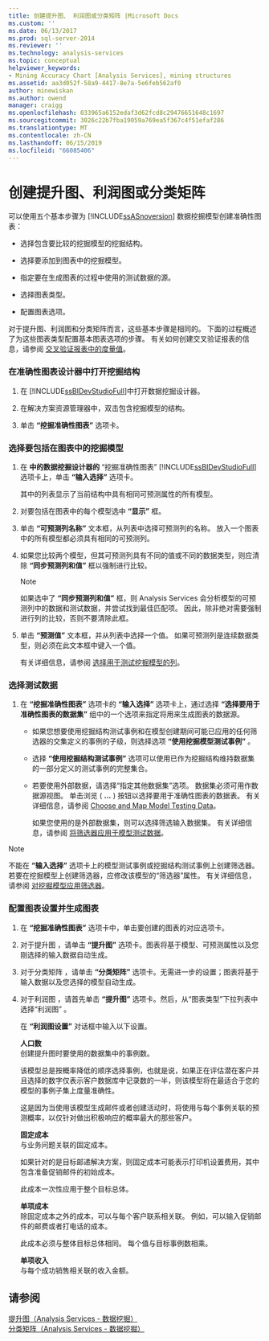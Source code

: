 ```yaml
---
title: 创建提升图、 利润图或分类矩阵 |Microsoft Docs
ms.custom: ''
ms.date: 06/13/2017
ms.prod: sql-server-2014
ms.reviewer: ''
ms.technology: analysis-services
ms.topic: conceptual
helpviewer_keywords:
- Mining Accuracy Chart [Analysis Services], mining structures
ms.assetid: aa3d052f-58a9-4417-8e7a-5e6feb562af0
author: minewiskan
ms.author: owend
manager: craigg
ms.openlocfilehash: 033965a6152edaf3d62fcd8c29476651648c1697
ms.sourcegitcommit: 3026c22b7fba19059a769ea5f367c4f51efaf286
ms.translationtype: MT
ms.contentlocale: zh-CN
ms.lasthandoff: 06/15/2019
ms.locfileid: "66085406"
---
```

# <a name="create-a-lift-chart-profit-chart-or-classification-matrix"></a>创建提升图、利润图或分类矩阵
  可以使用五个基本步骤为 [!INCLUDE[ssASnoversion](../../includes/ssasnoversion-md.md)] 数据挖掘模型创建准确性图表：  
  
-   选择包含要比较的挖掘模型的挖掘结构。  
  
-   选择要添加到图表中的挖掘模型。  
  
-   指定要在生成图表的过程中使用的测试数据的源。  
  
-   选择图表类型。  
  
-   配置图表选项。  
  
 对于提升图、利润图和分类矩阵而言，这些基本步骤是相同的。 下面的过程概述了为这些图表类型配置基本图表选项的步骤。 有关如何创建交叉验证报表的信息，请参阅 [交叉验证报表中的度量值](measures-in-the-cross-validation-report.md)。  
  
### <a name="open-the-mining-structure-in-the-accuracy-chart-designer"></a>在准确性图表设计器中打开挖掘结构  
  
1.  在 [!INCLUDE[ssBIDevStudioFull](../../includes/ssbidevstudiofull-md.md)]中打开数据挖掘设计器。  
  
2.  在解决方案资源管理器中，双击包含挖掘模型的结构。  
  
3.  单击 **“挖掘准确性图表”** 选项卡。  
  
### <a name="select-mining-models-for-inclusion-in-the-chart"></a>选择要包括在图表中的挖掘模型  
  
1.  在 **中的数据挖掘设计器的** “挖掘准确性图表” [!INCLUDE[ssBIDevStudioFull](../../includes/ssbidevstudiofull-md.md)]选项卡上，单击 **“输入选择”** 选项卡。  
  
     其中的列表显示了当前结构中具有相同可预测属性的所有模型。  
  
2.  对要包括在图表中的每个模型选中 **“显示”** 框。  
  
3.  单击 **“可预测列名称”** 文本框，从列表中选择可预测列的名称。 放入一个图表中的所有模型都必须具有相同的可预测列。  
  
4.  如果您比较两个模型，但其可预测列具有不同的值或不同的数据类型，则应清除 **“同步预测列和值”** 框以强制进行比较。  
  
    > [!NOTE]  
    >  如果选中了 **“同步预测列和值”** 框，则 Analysis Services 会分析模型的可预测列中的数据和测试数据，并尝试找到最佳匹配项。 因此，除非绝对需要强制进行列的比较，否则不要清除此框。  
  
5.  单击 **“预测值”** 文本框，并从列表中选择一个值。 如果可预测列是连续数据类型，则必须在此文本框中键入一个值。  
  
     有关详细信息，请参阅 [选择用于测试挖掘模型的列](choose-the-column-to-use-for-testing-a-mining-model.md)。  
  
### <a name="select-testing-data"></a>选择测试数据  
  
1.  在 **“挖掘准确性图表”** 选项卡的 **“输入选择”** 选项卡上，通过选择 **“选择要用于准确性图表的数据集”** 组中的一个选项来指定将用来生成图表的数据源。  
  
    -   如果您想要使用挖掘结构测试事例和在模型创建期间可能已应用的任何筛选器的交集定义的事例的子级，则选择选项 **“使用挖掘模型测试事例”** 。  
  
    -   选择 **“使用挖掘结构测试事例”** 选项可以使用已作为挖掘结构维持数据集的一部分定义的测试事例的完整集合。  
  
    -   若要使用外部数据，请选择“指定其他数据集”选项。   数据集必须可用作数据源视图。   单击浏览 ( **...** ) 按钮以选择要用于准确性图表的数据表。 有关详细信息，请参阅 [Choose and Map Model Testing Data](choose-and-map-model-testing-data.md)。  
  
         如果您使用的是外部数据集，则可以选择筛选输入数据集。 有关详细信息，请参阅 [将筛选器应用于模型测试数据](apply-filters-to-model-testing-data.md)。  
  
> [!NOTE]  
>  不能在 **“输入选择”** 选项卡上的模型测试事例或挖掘结构测试事例上创建筛选器。若要在挖掘模型上创建筛选器，应修改该模型的“筛选器”属性。 有关详细信息，请参阅 [对挖掘模型应用筛选器](apply-a-filter-to-a-mining-model.md)。  
  
### <a name="configure-chart-settings-and-generate-the-chart"></a>配置图表设置并生成图表  
  
1.  在 **“挖掘准确性图表”** 选项卡中，单击要创建的图表的对应选项卡。  
  
2.  对于提升图  ，请单击 **“提升图”** 选项卡。图表将基于模型、可预测属性以及您刚选择的输入数据自动生成。  
  
3.  对于分类矩阵  ，请单击 **“分类矩阵”** 选项卡。无需进一步的设置；图表将基于输入数据以及您选择的模型自动生成。  
  
4.  对于利润图  ，请首先单击 **“提升图”** 选项卡。然后，从“图表类型”下拉列表中选择“利润图”   。  
  
     在 **“利润图设置”** 对话框中输入以下设置。  
  
     **人口数**  
     创建提升图时要使用的数据集中的事例数。  
  
     该模型总是按概率降低的顺序选择事例，也就是说，如果正在评估潜在客户并且选择的数字仅表示客户数据库中记录数的一半，则该模型将在最适合于您的模型的事例子集上度量准确性。  
  
     这是因为当使用该模型生成邮件或者创建活动时，将使用与每个事例关联的预测概率，以仅针对做出积极响应的概率最大的那些客户。  
  
     **固定成本**  
     与业务问题关联的固定成本。  
  
     如果针对的是目标邮递解决方案，则固定成本可能表示打印机设置费用，其中包含准备促销邮件的初始成本。  
  
     此成本一次性应用于整个目标总体。  
  
     **单项成本**  
     除固定成本之外的成本，可以与每个客户联系相关联。 例如，可以输入促销邮件的邮费或者打电话的成本。  
  
     此成本必须与整体目标总体相同。 每个值与目标事例数相乘。  
  
     **单项收入**  
     与每个成功销售相关联的收入金额。  
  
## <a name="see-also"></a>请参阅  
 [提升图（Analysis Services - 数据挖掘）](lift-chart-analysis-services-data-mining.md)   
 [分类矩阵（Analysis Services - 数据挖掘）](classification-matrix-analysis-services-data-mining.md)  
  
  
